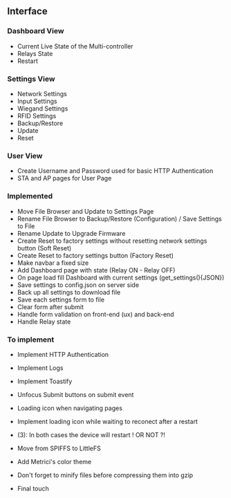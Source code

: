 ## Interface

### Dashboard View

- Current Live State of the Multi-controller
- Relays State
- Restart

### Settings View

- Network Settings
- Input Settings
- Wiegand Settings
- RFID Settings
- Backup/Restore
- Update
- Reset

### User View

- Create Username and Password used for basic HTTP Authentication
- STA and AP pages for User Page

### Implemented

- Move File Browser and Update to Settings Page
- Rename File Browser to Backup/Restore (Configuration) / Save Settings to File
- Rename Update to Upgrade Firmware
- Create Reset to factory settings without resetting network settings button (Soft Reset)
- Create Reset to factory settings button (Factory Reset)
- Make navbar a fixed size
- Add Dashboard page with state (Relay ON - Relay OFF)
- On page load fill Dashboard with current settings (get_settings(){JSON})
- Save settings to config.json on server side
- Back up all settings to download file
- Save each settings form to file
- Clear form after submit
- Handle form validation on front-end (ux) and back-end
- Handle Relay state

### To implement

- Implement HTTP Authentication
- Implement Logs
- Implement Toastify
- Unfocus Submit buttons on submit event
- Loading icon when navigating pages
- Implement loading icon while waiting to reconect after a restart
- (3): In both cases the device will restart ! OR NOT ?!

- Move from SPIFFS to LittleFS
- Add Metrici's color theme
- Don't forget to minify files before compressing them into gzip
- Final touch